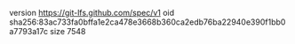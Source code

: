version https://git-lfs.github.com/spec/v1
oid sha256:83ac733fa0bffa1e2ca478e3668b360ca2edb76ba22940e390f1bb0a7793a17c
size 7548
